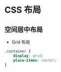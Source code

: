 # CSS 布局

## 空间居中布局
- Grid 布局
``` css
.container {
    display: grid;
    place-items: center;
} 
```